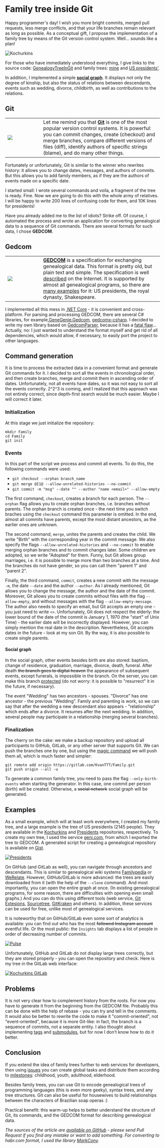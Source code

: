 # Family tree inside Git

Happy programmer's day! I wish you more bright commits, merged pull requests,
less merge conflicts, and that your life branches remain relevant as long as
possible. As a conceptual gift, I propose the implementation of a family tree by
means of the Git version control system. Well... sounds like a plan!

![Kochurkins](Kochurkins.png)

For those who have immediately understood everything, I give links to the source
code: [GenealogyTreeInGit](https://github.com/KvanTTT/GenealogyTreeInGit.git)
and family trees: [mine](https://github.com/KvanTTT/Kochurkins.git) and [US
presidents'](https://github.com/KvanTTT/Presidents.git).

In addition, I implemented a simple [**social
graph**](https://en.wikipedia.org/wiki/Social_graph). It displays not only the
degree of kinship, but also the status of relations between descendants, events
such as wedding, divorce, childbirth, as well as contributions to the relations.

<cut text="More about implementation, details, and pictures">

## Git

<table> <tr> <td width=100><img src="Git.svg" ></td> <td>Let me remind you that
<b><a href="https://en.wikipedia.org/wiki/Git">Git</a></b> is one of the most
popular version control systems. It is powerful: you can commit changes, create
(checkout) and merge branches, compare different versions of files (diff),
identify authors of specific strings (blame), and do many other things. </td>
</tr> </table>

Fortunately or unfortunately, Git is similar to the winner who rewrites history:
it allows you to change dates, messages, and authors of commits. But this allows
you to add family members, as if they are the authors of events made on a
specific date.

I started small: I wrote several commands and voila, a fragment of the tree is
ready. Fine. Now we are going to do this with the whole army of relatives. I
will be happy to write 200 lines of confusing code for them, and 10K lines for
presidents!

<!-- TODO добавить картинку -->

Have you already added me to the list of idiots? Strike off. Of course, I
automated the process and wrote an application for converting genealogical data
to a sequence of Git commands. There are several formats for such data, I chose
**GEDCOM**.

## Gedcom

<table> <tr> <td width=100><img src="Gedcom.svg" ></td> <td><b><a
href="https://en.wikipedia.org/wiki/GEDCOM">GEDCOM</a></b> is a specification
for exchanging genealogical data. This format is pretty old, but plain text and
simple. The specification is well <a
href="https://webtreeprint.com/tp_famous_gedcoms.php">described</a> on the
Internet. It is supported by almost all genealogical programs, so there are <a
href="https://webtreeprint.com/tp_famous_gedcoms.php">many examples</a> for it:
US presidents, the royal dynasty, Shakespeare.</td> </tr> </table>

I implemented all this mess in [.NET
Core](https://www.microsoft.com/net/learn/get-started-with-dotnet-tutorial) - it
is convenient and cross-platform. For parsing and processing GEDCOM, there are
several C# libraries, for
example,[GeneGenie.Gedcom](https://github.com/TheGeneGenieProject/GeneGenie.Gedcom),
[gedcomx-csharp](https://github.com/FamilySearch/gedcomx-csharp). I decided to
write my own library based on
[GedcomParser](https://github.com/jaklithn/GedcomParser), because it has a
[fatal flaw](https://en.wikipedia.org/wiki/Not_invented_here)... Actually, no: I
just wanted to understand the format myself and get rid of all dependencies,
which would allow, if necessary, to easily port the project to other languages.

## Command generation

It is time to process the extracted data in a convenient format and generate Git
commands for it. I decided to sort all the events in chronological order, and
then create branches, merge and commit them in ascending order of dates.
Unfortunately, not all events have dates, so it was not easy to sort all the
events correctly. 2^2^3 is coming, and I realized that this approach was not
entirely correct, since depth-first search would be much easier. Maybe I will
correct it later.

### Initialization

At this stage we just initialize the repository:

```
mkdir Family
cd Family
git init
```

### Events

In this part of the script we process and commit all events. To do this, the
following commands were used:

* `git checkout --orphan branch_name`
* `git merge @I1@ --allow-unrelated-histories --no-commit`
* `git commit -m "msg" --date "" --author "name <email>" --allow-empty`

The first command, `checkout`, creates a branch for each person. The `--orphan`
flag allows you to create orphan branches, i.e. branches without parents. The
orphan branch is created once - the next time you switch braches using the
`checkout` command this parameter is omitted. In the end, almost all commits
have parents, except the most distant ancestors, as the earlier ones are
unknown.

The second command, `merge`, unites the parents and creates the child. We write
"Birth" with the corresponding year in the commit message. We also specify the
flags `--allow-unrelated-histories` and `--no-commit` to enable merging orphan
branches and to commit changes later. Some children are adopted, so we write
"Adopted" for them. Funny, but Git allows group marriages, i.e. it is possible
to merge more than two branches at a time. And the branches do not have gender,
so you can call them "parent 1" and "parent 2".

Finally, the third command, `commit`, creates a new commit with the message
`-m`, the date `--date` and the author `--author`. As I already mentioned, Git
allows you to change the message, the author and the date of the commit.
Moreover, Git allows you to create commits without files with the flag
`--allow-empty`, and without messages with the flag `--allow-empty-message`. The
author also needs to specify an email, but Git accepts an empty one - you just
need to write `<>`. Unfortunately, Git does not respect the elderly: the lower
bound of the date of the commit is January 1, 1970 (the "start" of Unix Time) -
the earlier date will be incorrectly displayed. However, you can simply mention
the real date in the description. Nevertheless, Git accepts dates in the
future - look at my son Git. By the way, it is also possible to create single
parents.

#### Social graph

In the social graph, other events besides birth are also stored: baptism, change
of residence, graduation, marriage, divorce, death, funeral. After death ~~the
branch goes to digital heaven~~ the appearance of subsequent events, except
funerals, is impossible in the branch. On the server, you can make this branch
[protected](https://help.github.com/en/articles/about-protected-branches) (do
not worry: it is possible to "resurrect" it in the future, if necessary).

The event "Wedding" has two ancestors - spouses. "Divorce" has one ancestor -
the previous "Wedding". Family and parenting is work, so we can say that after
the wedding a new descendant also appears - "relationship" which ends after a
divorce. It resumes after the next wedding. In addition, several people may
participate in a relationship (merging several branches).

### Finalization

The cherry on the cake: we make a backup repository and upload all participants
to GitHub, GitLab, or any other server that supports Git. We can push the
branches one by one, but using the [magic
command](https://stackoverflow.com/a/10479068/1046374) we will push them all,
which is much faster and simpler:

```
git remote add origin https://gitlab.com/KvanTTT/Family.git
git push origin --all -u
```

To generate a common family tree, you need to pass the flag
`--only-birth-events` when starting the generator. In this case, one commit per
person (birth) will be created. Otherwise, a ~~social network~~ social graph
will be generated.

## Examples

As a small example, which will at least work everywhere, I created my family
tree, and a large example is the tree of US presidents (2145 people). They are
available in the [Kochurkins](https://github.com/KvanTTT/Kochurkins.git) and
[Presidents](https://github.com/KvanTTT/Presidents.git) repositories,
respectively. To create my own tree, I used the service
[geni.com](https://geni.com), from which I exported the tree to GEDCOM. A
generated script for creating a genealogical repository is available on
[Gist](https://gist.github.com/KvanTTT/4a713955a54a062313d43ebb5a96824a).

[![Presidents](Presidents.png)](https://github.com/KvanTTT/Presidents.git)

On GitHub (and GitLab as well), you can navigate through ancestors and
descendants. This is similar to genealogical wiki systems
[Familypedia](http://familypedia.wikia.com) or
[WeRelate](https://www.werelate.org). However, GitHub/GitLab is more advanced:
the trees are easily downloaded from it (with the help of the `--clone`
command). And most importantly, you can open the entire graph at once. (In
existing genealogical programs, for some reason, there are difficulties with
opening even small graphs.) And you can do this using different tools (web
service, [Git Extesions](https://gitextensions.github.io/),
[Sourcetree](https://www.sourcetreeapp.com/),
[GitKraken](https://www.gitkraken.com/) and others). In addition, these services
can be used for free, unlike most of genealogical services.

It is noteworthy that on GitHub/GitLab even some sort of analytics is available:
you can find out who has the most ~~followed Instagram account~~ eventful life.
Or the most public: the `Insights` tab displays a list of people in order of
decreasing number of commits.

[![Pulse](Presidents-Pulse.png)](https://github.com/KvanTTT/Presidents/pulse)

Unfortunately, GitHub and GitLab do not display large trees correctly, but they
are stored properly - you can open the repository and check. Here is my tree in
the GitLab web interface:

[![Kochurkins
GitLab](Kochurkins-GitLab.png)](https://gitlab.com/KvanTTT/Kochurkins/network/@I1@)

## Problems

It is not very clear how to complement history from the roots. For now you have
to generate it from the beginning from the GEDCOM file. Probably this can be
done with the help of rebase - you can try and tell in the comments. It would
also be better to rewrite the code to make it "commit-oriented", not
"event-oriented", because it is more Git-like: in fact, the branch is a sequence
of commits, not a separate entity. I also thought about implementing
[tags](https://git-scm.com/book/en/v2/Git-Basics-Tagging) and
[submodules](https://git-scm.com/book/en/v2/Git-Tools-Submodules), but for now I
don’t know how to do it better.

## Conclusion

If you extend the idea of family trees further to web services for developers,
then using [issues](https://help.github.com/articles/about-issues/) you can
create global tasks and distribute them according to
[milestones](https://help.github.com/articles/about-milestones/): childhood,
youth, adulthood, elderhood.

Besides family trees, you can use Git to encode genealogical trees of
programming languages (this is even more geeky), syntax trees, and any tree
structures. Git can also be useful for housewives to build relationships between
the characters of Brazilian soap operas :)

Practical benefit: this warm-up helps to better understand the structure of Git,
its commands, and the GEDCOM format for describing genealogical data.

*The sources of the article are [available on
GitHub](https://github.com/KvanTTT/Articles/tree/master/Genealogy-Tree-In-Git) -
please send Pull Request if you find any mistake or want to add something. For
converting to habr.com format, I used the library
[MarkConv](https://github.com/KvanTTT/MarkConv).*